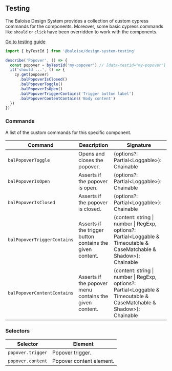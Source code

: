 ## Testing

The Baloise Design System provides a collection of custom cypress commands for the components. Moreover, some basic cypress commands like `should` or `click` have been overridden to work with the components.

<a class="sb-unstyled button is-primary" href="../?path=/docs/development-testing--documentation">Go to testing guide</a>

<!-- START: human documentation -->

```typescript
import { byTestId } from '@baloise/design-system-testing'

describe('Popover', () => {
  const popover = byTestId('my-popover') // [data-testid="my-popover"]
  it('should ...', () => {
    cy.get(popover)
      .balPopoverIsClosed()
      .balPopoverToggle()
      .balPopoverIsOpen()
      .balPopoverTriggerContains('Trigger button label')
      .balPopoverContentContains('Body content')
  })
})
```

<!-- END: human documentation -->

### Commands

A list of the custom commands for this specific component.

| Command                     | Description                                               | Signature                                                                                                             |
| --------------------------- | --------------------------------------------------------- | --------------------------------------------------------------------------------------------------------------------- |
| `balPopoverToggle`          | Opens and closes the popover.                             | (options?: Partial\<Loggable>): Chainable                                                                             |
| `balPopoverIsOpen`          | Asserts if the popover is open.                           | (options?: Partial\<Loggable>): Chainable                                                                             |
| `balPopoverIsClosed`        | Asserts if the popover is closed.                         | (options?: Partial\<Loggable>): Chainable                                                                             |
| `balPopoverTriggerContains` | Asserts if the trigger button contains the given content. | (content: string \| number \| RegExp, options?: Partial\<Loggable & Timeoutable & CaseMatchable & Shadow>): Chainable |
| `balPopoverContentContains` | Asserts if the popover menu contains the given content.   | (content: string \| number \| RegExp, options?: Partial\<Loggable & Timeoutable & CaseMatchable & Shadow>): Chainable |

### Selectors

| Selector          | Element                  |
| ----------------- | ------------------------ |
| `popover.trigger` | Popover trigger.         |
| `popover.content` | Popover content element. |
